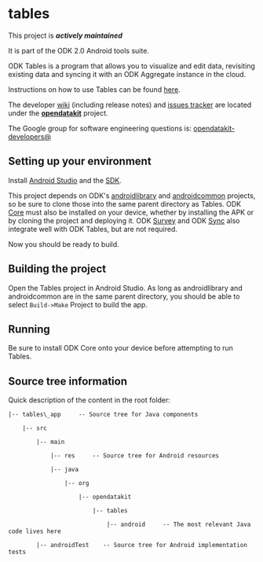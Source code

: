 # tables

This project is __*actively maintained*__

It is part of the ODK 2.0 Android tools suite.

ODK Tables is a program that allows you to visualize and edit data, revisiting existing data and syncing it with an ODK Aggregate instance in the cloud.

Instructions on how to use Tables can be found [here](https://opendatakit.org/use/2_0_tools/odk-tables-2-0-rev126/).

The developer [wiki](https://github.com/opendatakit/opendatakit/wiki) (including release notes) and
[issues tracker](https://github.com/opendatakit/opendatakit/issues) are located under
the [**opendatakit**](https://github.com/opendatakit/opendatakit) project.

The Google group for software engineering questions is: [opendatakit-developers@](https://groups.google.com/forum/#!forum/opendatakit-developers)

## Setting up your environment

Install [Android Studio](http://developer.android.com/tools/studio/index.html) and the [SDK](http://developer.android.com/sdk/index.html#Other).

This project depends on ODK's [androidlibrary](https://github.com/opendatakit/androidlibrary) and [androidcommon](https://github.com/opendatakit/androidcommon) projects, so be sure to clone those into the same parent directory as Tables. ODK [Core](https://github.com/opendatakit/core) must also be installed on your device, whether by installing the APK or by cloning the project and deploying it. ODK [Survey](https://github.com/opendatakit/survey) and ODK [Sync](https://github.com/opendatakit/sync) also integrate well with ODK Tables, but are not required.

Now you should be ready to build.

## Building the project

Open the Tables project in Android Studio. As long as androidlibrary and androidcommon are in the same parent directory, you should be able to select `Build->Make` Project to build the app.

## Running

Be sure to install ODK Core onto your device before attempting to run Tables.

## Source tree information
Quick description of the content in the root folder:

    |-- tables\_app     -- Source tree for Java components

        |-- src

            |-- main

                |-- res     -- Source tree for Android resources

                |-- java

                    |-- org

                        |-- opendatakit

                            |-- tables

                                |-- android     -- The most relevant Java code lives here
                                
            |-- androidTest    -- Source tree for Android implementation tests
